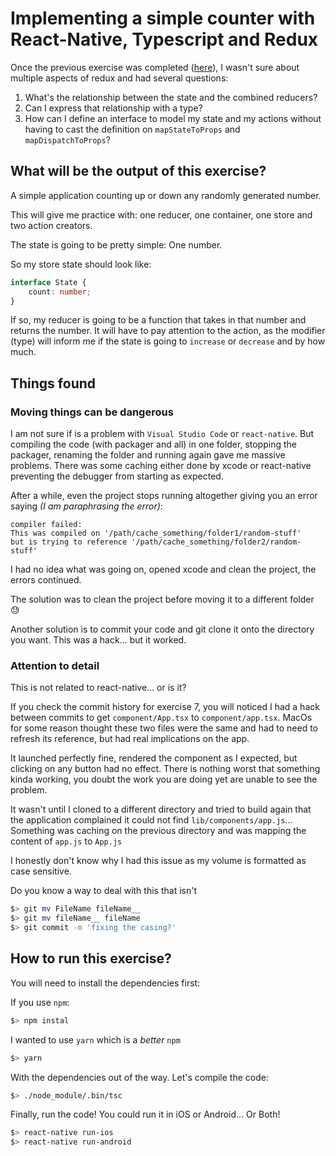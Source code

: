 # Implementing a simple counter with React-Native, Typescript and Redux

Once the previous exercise was completed ([here](../6.simpleredux/)), I wasn't sure about multiple aspects of redux and had several questions:

1. What's the relationship between the state and the combined reducers?
1. Can I express that relationship with a type?
1. How can I define an interface to model my state and my actions without having to cast the definition on `mapStateToProps` and `mapDispatchToProps`?

## What will be the output of this exercise?

A simple application counting up or down any randomly generated number.

This will give me practice with: one reducer, one container, one store and two action creators.

The state is going to be pretty simple: One number.

So my store state should look like:

```typescript
interface State {
    count: number;
}
```

If so, my reducer is going to be a function that takes in that number and returns the number. It will have to pay attention to the action, as the modifier (type) will inform me if the state is going to `increase` or `decrease` and by how much.

## Things found

### Moving things can be dangerous

I am not sure if is a problem with `Visual Studio Code` or `react-native`. But compiling the code (with packager and all) in one folder, stopping the packager, renaming the folder and running again gave me massive problems. There was some caching either done by xcode or react-native preventing the debugger from starting as expected.

After a while, even the project stops running altogether giving you an error saying _(I am paraphrasing the error)_:

```
compiler failed:
This was compiled on '/path/cache_something/folder1/random-stuff'
but is trying to reference '/path/cache_something/folder2/random-stuff'
```

I had no idea what was going on, opened xcode and clean the project, the errors continued.

The solution was to clean the project before moving it to a different folder 😓

Another solution is to commit your code and git clone it onto the directory you want. This was a hack... but it worked.

### Attention to detail

This is not related to react-native... or is it?

If you check the commit history for exercise 7, you will noticed I had a hack between commits to get `component/App.tsx` to `component/app.tsx`. MacOs for some reason thought these two files were the same and had to need to refresh its reference, but had real implications on the app.

It launched perfectly fine, rendered the component as I expected, but clicking on any button had no effect. There is nothing worst that something kinda working, you doubt the work you are doing yet are unable to see the problem.

It wasn't until I cloned to a different directory and tried to build again that the application complained it could not find `lib/components/app.js`... Something was caching on the previous directory and was mapping the content of `app.js` to `App.js`

I honestly don't know why I had this issue as my volume is formatted as case sensitive.

Do you know a way to deal with this that isn't

```sh
$> git mv FileName fileName__
$> git mv fileName__ fileName
$> git commit -m 'fixing the casing?'
```

## How to run this exercise?

You will need to install the dependencies first:

If you use `npm`:

```sh
$> npm instal
```

I wanted to use `yarn` which is a *better* `npm`

```sh
$> yarn
```

With the dependencies out of the way. Let's compile the code:

```sh
$> ./node_module/.bin/tsc
```

Finally, run the code! You could run it in iOS or Android...
Or Both!

```sh
$> react-native run-ios
$> react-native run-android
```
